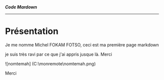 ***Code Mardown***
******************

Présentation
==


Je me nomme Michel FOKAM FOTSO, ceci est ma première page markdown    


je suis très ravi par ce que j'ai appris jusque là. Merci


![nomtemah] (C:\monremote\nomtemah.png)

Merci